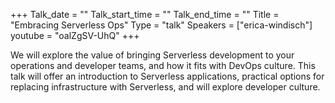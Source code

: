 +++
Talk_date = ""
Talk_start_time = ""
Talk_end_time = ""
Title = "Embracing Serverless Ops"
Type = "talk"
Speakers = ["erica-windisch"]
youtube = "oalZgSV-UhQ"
+++

We will explore the value of bringing Serverless development to your operations and developer teams, and how it fits with DevOps culture. This talk will offer an introduction to Serverless applications, practical options for replacing infrastructure with Serverless, and will explore developer culture.
